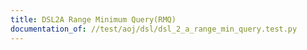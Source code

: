 ```yaml
---
title: DSL2A Range Minimum Query(RMQ)
documentation_of: //test/aoj/dsl/dsl_2_a_range_min_query.test.py
---
```


